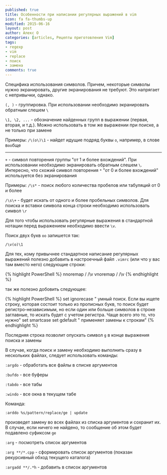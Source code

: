```yaml
---
published: true
title: Особенности при написании регулярных выражений в vim
icon: fa fa-thumbs-up
modified: 2015-06-16
layout: post
author: Алекс О 
categories: [articles, Рецепты приготовления Vim]
tags:
- regexp
- vim
- replace
- поиск
- замена
comments: true
---
```


Специфика использования символов. Причем, некоторые символы нужно экранировать, другие экранирования не требуют. Это напрягает с непривычки, однако.

`(, )` - группировка. При использовании необходимо экранировать обратным слешем `\`

`\1, \2, ...` - обозначение найденных групп в выражении (первая, вторая, и т.д.). Можно использовать в том же выражении при поиске,
а не только при замене

Примеры:
`/\(o\)\1` - найдет идущие подряд буквы `o`, например, в слове в`oo`бще

---

`+` - символ повторения группы "от 1 и более вхождений". При использовании необходимо экранировать обратным слешем `\`.
Интересно, что схожий символ повторения `*` "от 0 и более вхождений" используется без экранирования

Примеры:
`/\s*` - поиск любого количества пробелов или табуляций от 0 и более

`/\s\+` - будет искать от одного и более пробельных символов.
Для поиска и вставки символа конца строки необходимо использовать символ `\r`

Для того чтобы использовать регулярные выражения в стандартной нотации перед выражением необходимо ввести `\v`.

 Поиск двух букв `оо` запишется так:

 `/\v(o)\1`

 Для тех, кому привычнее стандартное написание регулярных выражений полезно добавить в настроечный файл `.vimrc` (или что у вас там вместо него) следующие строки:

{% highlight PowerShell %}
nnoremap / /\v
vnoremap / /\v
{% endhighlight %}

так же полезно добовить следующее:

{% highlight PowerShell %}
set ignorecase          " умный поиск. Если вы ищете строку, которая состоит только из прописных букв, то поиск будет регистро-независимым, но если один или больше символов в строке заглавные, то искать будет с учетом регистра. Чаще всего это то, что нужно"
set smartcase
set gdefault            " применяет замены к строкам"
{% endhighlight %}

 Последняя строка позволит опускать символ `g` в конце выражения поиска и замены

В случае, когда поиск и замену необходимо выполнить сразу в нескольких файлах, следует использовать команды:

`:argdo` - обработать все файлы в списке аргументов

`:bufdo` - все буферы

`:tabdo` - все табы

`:windo` - все окна в текущем табе

Команда:

`:arddo %s/pattern/replace/ge | update`

произведет замену во всех файлах из списка аргументов и сохранит их. В случае, если ничего не найдено, то сообщение об этом будет подавлено суфиксом `ge`

`:arg` - посмотреть список аргументов

`:arg **/*.cpp` - сформировать список аргументов (показан рекурсивный обход текущего каталога)

`:argadd **/.*h` - добавить в список аргументов
